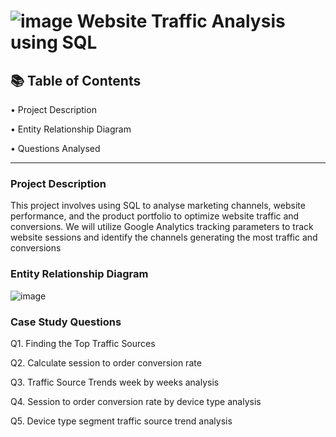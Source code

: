 # ![image](https://user-images.githubusercontent.com/38453077/217509754-c33e2910-d02c-4c9c-ac75-a5aac66e1f80.png) Website Traffic Analysis using SQL

## 📚 Table of Contents

•	Project Description

•	Entity Relationship Diagram

•	Questions Analysed 
________________________________________
### Project Description

This project involves using SQL to analyse marketing channels, website performance, and the product portfolio to optimize website traffic and conversions. We will utilize Google Analytics tracking parameters to track website sessions and identify the channels generating the most traffic and conversions

### Entity Relationship Diagram

![image](https://user-images.githubusercontent.com/38453077/210340814-b4bfbb1b-82e8-4a16-87ce-306bf20a27ed.png)

 
### Case Study Questions

Q1. Finding the Top Traffic Sources

Q2. Calculate session to order conversion rate

Q3. Traffic Source Trends week by weeks analysis 

Q4. Session to order conversion rate by device type analysis

Q5. Device type segment traffic source trend analysis 

